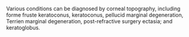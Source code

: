 Various conditions can be diagnosed by corneal topography, including forme fruste keratoconus, keratoconus, pellucid marginal degeneration, Terrien marginal degeneration, post-refractive surgery ectasia; and keratoglobus.